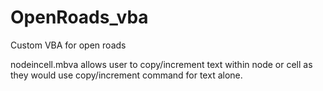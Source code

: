 # OpenRoads_vba
Custom VBA for open roads

nodeincell.mbva allows user to copy/increment text within node or cell as they would use copy/increment command for text alone. 

